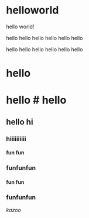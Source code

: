 # helloworld
hello world!

hello hello hello hello hello hello 

hello hello hello hello hello hello 

# hello 
# hello # hello 


## hello hi


### hiiiiiiiiii


#### fun fun 
### funfunfun


#### fun fun 
### funfunfun

*kazoo*